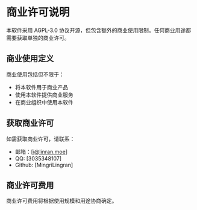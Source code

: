 # 商业许可说明

本软件采用 AGPL-3.0 协议开源，但包含额外的商业使用限制。任何商业用途都需要获取单独的商业许可。

## 商业使用定义

商业使用包括但不限于：

- 将本软件用于商业产品
- 使用本软件提供商业服务
- 在商业组织中使用本软件

## 获取商业许可

如需获取商业许可，请联系：

- 邮箱：[i@linran.moe]
- QQ: [3035348107]
- Github: [MingriLingran]

## 商业许可费用

商业许可费用将根据使用规模和用途协商确定。

